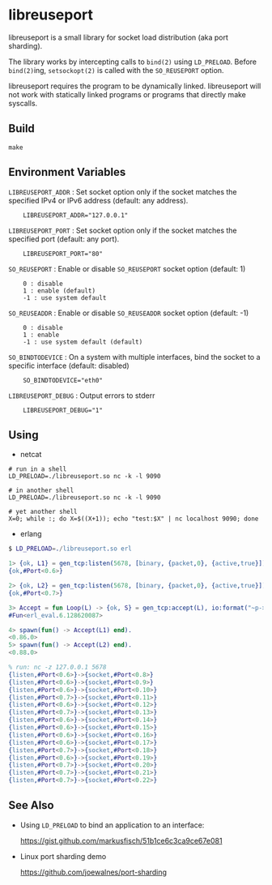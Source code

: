# libreuseport

libreuseport is a small library for socket load distribution (aka port
sharding).

The library works by intercepting calls to `bind(2)` using
`LD_PRELOAD`. Before `bind(2)`ing, `setsockopt(2)` is called with the
`SO_REUSEPORT` option.

libreuseport requires the program to be dynamically linked. libreuseport
will not work with statically linked programs or programs that directly
make syscalls.

## Build

```
make
```

## Environment Variables

`LIBREUSEPORT_ADDR`
: Set socket option only if the socket matches the specified IPv4 or
IPv6 address (default: any address).

```
    LIBREUSEPORT_ADDR="127.0.0.1"
```

`LIBREUSEPORT_PORT`
: Set socket option only if the socket matches the specified port
(default: any port).

```
    LIBREUSEPORT_PORT="80"
```

`SO_REUSEPORT`
: Enable or disable `SO_REUSEPORT` socket option (default: 1)

```
    0 : disable
    1 : enable (default)
    -1 : use system default
```

`SO_REUSEADDR`
: Enable or disable `SO_REUSEADDR` socket option (default: -1)

```
    0 : disable
    1 : enable
    -1 : use system default (default)
```

`SO_BINDTODEVICE`
: On a system with multiple interfaces, bind the socket to a specific
interface (default: disabled)

```
    SO_BINDTODEVICE="eth0"
```

`LIBREUSEPORT_DEBUG`
: Output errors to stderr

```
    LIBREUSEPORT_DEBUG="1"
```

## Using

* netcat

```
# run in a shell
LD_PRELOAD=./libreuseport.so nc -k -l 9090

# in another shell
LD_PRELOAD=./libreuseport.so nc -k -l 9090

# yet another shell
X=0; while :; do X=$((X+1)); echo "test:$X" | nc localhost 9090; done
```

* erlang

```erlang
$ LD_PRELOAD=./libreuseport.so erl

1> {ok, L1} = gen_tcp:listen(5678, [binary, {packet,0}, {active,true}]).
{ok,#Port<0.6>}

2> {ok, L2} = gen_tcp:listen(5678, [binary, {packet,0}, {active,true}]).
{ok,#Port<0.7>}

3> Accept = fun Loop(L) -> {ok, S} = gen_tcp:accept(L), io:format("~p->~p~n", [{listen, L}, {socket, S}]), gen_tcp:close(S), Loop(L) end.
#Fun<erl_eval.6.128620087>

4> spawn(fun() -> Accept(L1) end).
<0.86.0>
5> spawn(fun() -> Accept(L2) end).
<0.88.0>

% run: nc -z 127.0.0.1 5678
{listen,#Port<0.6>}->{socket,#Port<0.8>}
{listen,#Port<0.6>}->{socket,#Port<0.9>}
{listen,#Port<0.6>}->{socket,#Port<0.10>}
{listen,#Port<0.7>}->{socket,#Port<0.11>}
{listen,#Port<0.6>}->{socket,#Port<0.12>}
{listen,#Port<0.7>}->{socket,#Port<0.13>}
{listen,#Port<0.6>}->{socket,#Port<0.14>}
{listen,#Port<0.6>}->{socket,#Port<0.15>}
{listen,#Port<0.6>}->{socket,#Port<0.16>}
{listen,#Port<0.6>}->{socket,#Port<0.17>}
{listen,#Port<0.7>}->{socket,#Port<0.18>}
{listen,#Port<0.6>}->{socket,#Port<0.19>}
{listen,#Port<0.7>}->{socket,#Port<0.20>}
{listen,#Port<0.7>}->{socket,#Port<0.21>}
{listen,#Port<0.7>}->{socket,#Port<0.22>}
```

## See Also

* Using `LD_PRELOAD` to bind an application to an interface:

  https://gist.github.com/markusfisch/51b1ce6c3ca9ce67e081

* Linux port sharding demo

  https://github.com/joewalnes/port-sharding
